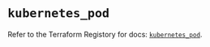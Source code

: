 # `kubernetes_pod`

Refer to the Terraform Registory for docs: [`kubernetes_pod`](https://registry.terraform.io/providers/hashicorp/kubernetes/2.22.0/docs/resources/pod).
